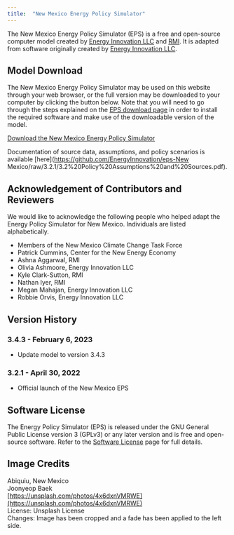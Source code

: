 ```yaml
---
title:  "New Mexico Energy Policy Simulator"
---
```


The New Mexico Energy Policy Simulator (EPS) is a free and open-source computer model created by [Energy Innovation LLC](https://energyinnovation.org/) and [RMI](https://rmi.org/).  It is adapted from software originally created by [Energy Innovation LLC](https://energyinnovation.org/).

## Model Download

The New Mexico Energy Policy Simulator may be used on this website through your web browser, or the full version may be downloaded to your computer by clicking the button below.  Note that you will need to go through the steps explained on the [EPS download page](download) in order to install the required software and make use of the downloadable version of the model.

<p><a href="https://github.com/EnergyInnovation/eps-New Mexico/archive/refs/tags/3.4.3.zip" class="btn">Download the New Mexico Energy Policy Simulator</a></p>

Documentation of source data, assumptions, and policy scenarios is available [here](https://github.com/EnergyInnovation/eps-New Mexico/raw/3.2.1/3.2%20Policy%20Assumptions%20and%20Sources.pdf). 
## Acknowledgement of Contributors and Reviewers
We would like to acknowledge the following people who helped adapt the Energy Policy Simulator for New Mexico.  Individuals are listed alphabetically.

* Members of the New Mexico Climate Change Task Force
* Patrick Cummins, Center for the New Energy Economy
* Ashna Aggarwal, RMI
* Olivia Ashmoore, Energy Innovation LLC
* Kyle Clark-Sutton, RMI
* Nathan Iyer, RMI
* Megan Mahajan, Energy Innovation LLC
* Robbie Orvis, Energy Innovation LLC

## Version History

### **3.4.3 - February 6, 2023**

* Update model to version 3.4.3

### **3.2.1 - April 30, 2022**

* Official launch of the New Mexico EPS

## Software License

The Energy Policy Simulator (EPS) is released under the GNU General Public License version 3 (GPLv3) or any later version and is free and open-source software.  Refer to the [Software License](../software-license) page for full details.

## Image Credits
Abiquiu, New Mexico<br/>
Joonyeop Baek<br/>
[https://unsplash.com/photos/4x6dxnVMRWE](https://unsplash.com/photos/4x6dxnVMRWE)<br/>
License: Unsplash License<br/>
Changes: Image has been cropped and a fade has been applied to the left side.<br/>

